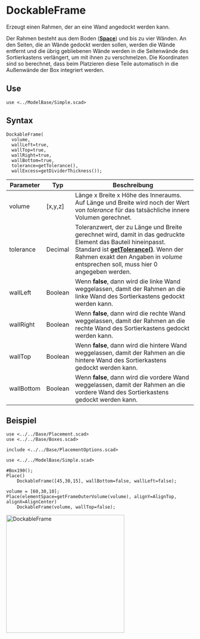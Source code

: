 # DockableFrame

Erzeugt einen Rahmen, der an eine Wand angedockt werden kann.

Der Rahmen besteht aus dem Boden ([__Space__](Space.md)) und bis zu vier Wänden. An den Seiten, die an Wände gedockt werden sollen, werden die Wände entfernt und die übrig gebliebenen Wände werden in die Seitenwände des Sortierkastens verlängert, um mit ihnen zu verschmelzen. Die Koordinaten sind so berechnet, dass beim Platzieren diese Teile automatisch in die Außenwände der Box integriert werden.

## Use
```
use <../ModelBase/Simple.scad>
```

## Syntax
```
DockableFrame(
  volume, 
  wallLeft=true, 
  wallTop=true, 
  wallRight=true, 
  wallBottom=true,
  tolerance=getTolerance(), 
  wallExcess=getDividerThickness());
```

| Parameter | Typ | Beschreibung |
| ------ | ------ | ------ |
| volume | \[x,y,z] | Länge x Breite x Höhe des Inneraums. Auf Länge und Breite wird noch der Wert von *tolerance* für das tatsächliche innere Volumen gerechnet. |
| tolerance | Decimal | Toleranzwert, der zu Länge und Breite gerechnet wird, damit in das gedruckte Element das Bauteil hineinpasst. Standard ist [__getTolerance()__](../Base/getTolerance.md). Wenn der Rahmen exakt den Angaben in *volume* entsprechen soll, muss hier 0 angegeben werden. |
| wallLeft | Boolean | Wenn __false__, dann wird die linke Wand weggelassen, damit der Rahmen an die linke Wand des Sortierkastens gedockt werden kann. |
| wallRight | Boolean | Wenn __false__, dann wird die rechte Wand weggelassen, damit der Rahmen an die rechte Wand des Sortierkastens gedockt werden kann. |
| wallTop | Boolean | Wenn __false__, dann wird die hintere Wand weggelassen, damit der Rahmen an die hintere Wand des Sortierkastens gedockt werden kann. |
| wallBottom | Boolean | Wenn __false__, dann wird die vordere Wand weggelassen, damit der Rahmen an die vordere Wand des Sortierkastens gedockt werden kann. |

## Beispiel

```
use <../../Base/Placement.scad>
use <../../Base/Boxes.scad>

include <../../Base/PlacementOptions.scad>

use <../../ModelBase/Simple.scad>

#Box190();
Place()
    DockableFrame([45,30,15], wallBottom=false, wallLeft=false);

volume = [60,30,10];
Place(elementSpace=getFrameOuterVolume(volume), alignY=AlignTop, alignX=AlignCenter)
    DockableFrame(volume, wallTop=false);
```

<img width="317" alt="DockableFrame" src="https://user-images.githubusercontent.com/48654609/169065985-018a196a-e22b-41a2-a48b-83b6a40abd9f.png">

